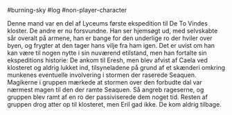 #burning-sky #log #non-player-character

Denne mand var en del af Lyceums første ekspedition til De To Vindes kloster. De andre er nu forsvundne. Han ser hjemsøgt ud, med selvskabte sår overalt på armene, han er bange for den underlige ro der hviler over byen, og frygter at den tager hans vilje fra ham igen. Det er uvist om han kan være til nogen nytte i sin nuværend etilstand, men han fortalte sin ekspeditions historie: De ankom til Eresh, men blev afvist af Caela ved klosteret og aldrig lukket ind, tilsyneladene på grund af et skænderi omkring munkenes eventuelle involvering i stormen der raserede Seaquen. Magikerne i gruppen mærkede at stormen over den forbudte dal var nærmest magen til den der ramte Seaquen. Så angreb rageserne, og gruppen blev ramt af en ro der passiviserede dem noget tid. Resten af gruppen drog atter op til klosteret, men Eril gad ikke. De kom aldrig tilbage.
